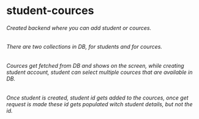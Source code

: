 # student-cources
######  Created backend where you can add student or cources.
######  There are two collections in DB, for students and for cources.
######  Cources get fetched from DB and shows on the screen, while creating student account, student can select multiple cources that are available in DB.
######  Once student is created, student id gets added to the cources, once get request is made these id gets populated witch student details, but not the id.
